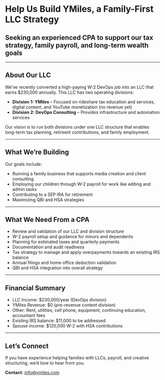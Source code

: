 
# Help Us Build YMiles, a Family-First LLC Strategy

## Seeking an experienced CPA to support our tax strategy, family payroll, and long-term wealth goals

---

## About Our LLC
We’ve recently converted a high-paying W-2 DevOps job into an LLC that earns $230,000 annually. This LLC has two operating divisions:
- **Division 1: YMiles** – Focused on rideshare tax education and services, digital content, and YouTube monetization (no revenue yet)
- **Division 2: DevOps Consulting** – Provides infrastructure and automation services

Our vision is to run both divisions under one LLC structure that enables long-term tax planning, retireent contributions, and family employment.

---

## What We’re Building
Our goals include:
- Running a family business that supports media creation and client consulting
- Employing our children through W-2 payroll for work like editing and admin tasks
- Contributing to a SEP IRA for retirement
- Maximizing QBI and HSA strategies

---

## What We Need From a CPA
- Review and validation of our LLC and division structure
- W-2 payroll setup and guidance for minors and dependents
- Planning for estimated taxes and quarterly payments
- Documentation and audit readiness
- Tax strategy to manage and apply overpayments towards an existing IRS balance
- Annual filings and home office deduction validation
- QBI and HSA integration into overall strategy

---

## Financial Summary
- LLC Income: $230,000/year (DevOps division)
- YMiles Revenue: $0 (pre-revenue content division)
- Other: Rent, utilities, cell phone, equipment, continuing education, accountant fees
- Existing IRS balance: $11,000 to be addressed
- Spouse income: $120,000 W-2 with HSA contributions

---

## Let’s Connect
If you have experience helping families with LLCs, payroll, and creative structuring, we’d love to hear from you.

**Contact:** info@ymiles.com
